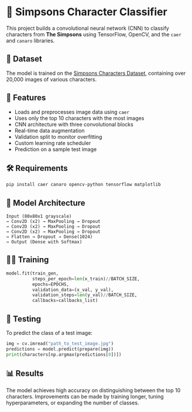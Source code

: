 
# 🧠 Simpsons Character Classifier

This project builds a convolutional neural network (CNN) to classify characters from **The Simpsons** using TensorFlow, OpenCV, and the `caer` and `canaro` libraries.

## 📁 Dataset

The model is trained on the [Simpsons Characters Dataset](https://www.kaggle.com/datasets/kostastokis/simpsons-dataset), containing over 20,000 images of various characters.

## 🚀 Features

- Loads and preprocesses image data using `caer`
- Uses only the top 10 characters with the most images
- CNN architecture with three convolutional blocks
- Real-time data augmentation
- Validation split to monitor overfitting
- Custom learning rate scheduler
- Prediction on a sample test image

## 🛠️ Requirements

```bash
pip install caer canaro opencv-python tensorflow matplotlib
```

## 🧠 Model Architecture

```text
Input (80x80x1 grayscale) 
→ Conv2D (x2) → MaxPooling → Dropout 
→ Conv2D (x2) → MaxPooling → Dropout 
→ Conv2D (x2) → MaxPooling → Dropout 
→ Flatten → Dropout → Dense(1024) 
→ Output (Dense with Softmax)
```

## 🏋️‍♂️ Training

```python
model.fit(train_gen,
          steps_per_epoch=len(x_train)//BATCH_SIZE,
          epochs=EPOCHS,
          validation_data=(x_val, y_val),
          validation_steps=len(y_val)//BATCH_SIZE,
          callbacks=callbacks_list)
```

## 🧪 Testing

To predict the class of a test image:
```python
img = cv.imread("path_to_test_image.jpg")
predictions = model.predict(prepare(img))
print(characters[np.argmax(predictions[0])])
```

## 📊 Results

The model achieves high accuracy on distinguishing between the top 10 characters. Improvements can be made by training longer, tuning hyperparameters, or expanding the number of classes.
